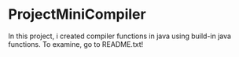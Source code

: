 # ProjectMiniCompiler
In this project, i created compiler functions in java using build-in java functions. To examine, go to README.txt!
